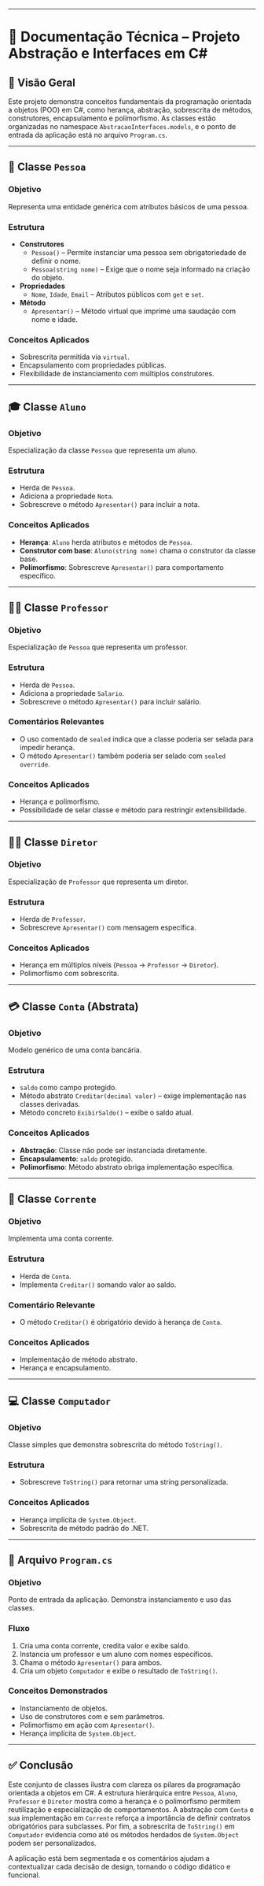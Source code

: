 
---

# 📘 Documentação Técnica – Projeto Abstração e Interfaces em C#

## 🧩 Visão Geral

Este projeto demonstra conceitos fundamentais da programação orientada a objetos (POO) em C#, como herança, abstração, sobrescrita de métodos, construtores, encapsulamento e polimorfismo. As classes estão organizadas no namespace `AbstracaoInterfaces.models`, e o ponto de entrada da aplicação está no arquivo `Program.cs`.

---

## 👤 Classe `Pessoa`

### Objetivo
Representa uma entidade genérica com atributos básicos de uma pessoa.

### Estrutura
- **Construtores**
  - `Pessoa()` – Permite instanciar uma pessoa sem obrigatoriedade de definir o nome.
  - `Pessoa(string nome)` – Exige que o nome seja informado na criação do objeto.
- **Propriedades**
  - `Nome`, `Idade`, `Email` – Atributos públicos com `get` e `set`.
- **Método**
  - `Apresentar()` – Método virtual que imprime uma saudação com nome e idade.

### Conceitos Aplicados
- Sobrescrita permitida via `virtual`.
- Encapsulamento com propriedades públicas.
- Flexibilidade de instanciamento com múltiplos construtores.

---

## 🎓 Classe `Aluno`

### Objetivo
Especialização da classe `Pessoa` que representa um aluno.

### Estrutura
- Herda de `Pessoa`.
- Adiciona a propriedade `Nota`.
- Sobrescreve o método `Apresentar()` para incluir a nota.

### Conceitos Aplicados
- **Herança**: `Aluno` herda atributos e métodos de `Pessoa`.
- **Construtor com base**: `Aluno(string nome)` chama o construtor da classe base.
- **Polimorfismo**: Sobrescreve `Apresentar()` para comportamento específico.

---

## 👨‍🏫 Classe `Professor`

### Objetivo
Especialização de `Pessoa` que representa um professor.

### Estrutura
- Herda de `Pessoa`.
- Adiciona a propriedade `Salario`.
- Sobrescreve o método `Apresentar()` para incluir salário.

### Comentários Relevantes
- O uso comentado de `sealed` indica que a classe poderia ser selada para impedir herança.
- O método `Apresentar()` também poderia ser selado com `sealed override`.

### Conceitos Aplicados
- Herança e polimorfismo.
- Possibilidade de selar classe e método para restringir extensibilidade.

---

## 🧑‍💼 Classe `Diretor`

### Objetivo
Especialização de `Professor` que representa um diretor.

### Estrutura
- Herda de `Professor`.
- Sobrescreve `Apresentar()` com mensagem específica.

### Conceitos Aplicados
- Herança em múltiplos níveis (`Pessoa` → `Professor` → `Diretor`).
- Polimorfismo com sobrescrita.

---

## 💳 Classe `Conta` (Abstrata)

### Objetivo
Modelo genérico de uma conta bancária.

### Estrutura
- `saldo` como campo protegido.
- Método abstrato `Creditar(decimal valor)` – exige implementação nas classes derivadas.
- Método concreto `ExibirSaldo()` – exibe o saldo atual.

### Conceitos Aplicados
- **Abstração**: Classe não pode ser instanciada diretamente.
- **Encapsulamento**: `saldo` protegido.
- **Polimorfismo**: Método abstrato obriga implementação específica.

---

## 🏦 Classe `Corrente`

### Objetivo
Implementa uma conta corrente.

### Estrutura
- Herda de `Conta`.
- Implementa `Creditar()` somando valor ao saldo.

### Comentário Relevante
- O método `Creditar()` é obrigatório devido à herança de `Conta`.

### Conceitos Aplicados
- Implementação de método abstrato.
- Herança e encapsulamento.

---

## 💻 Classe `Computador`

### Objetivo
Classe simples que demonstra sobrescrita do método `ToString()`.

### Estrutura
- Sobrescreve `ToString()` para retornar uma string personalizada.

### Conceitos Aplicados
- Herança implícita de `System.Object`.
- Sobrescrita de método padrão do .NET.

---

## 🧪 Arquivo `Program.cs`

### Objetivo
Ponto de entrada da aplicação. Demonstra instanciamento e uso das classes.

### Fluxo
1. Cria uma conta corrente, credita valor e exibe saldo.
2. Instancia um professor e um aluno com nomes específicos.
3. Chama o método `Apresentar()` para ambos.
4. Cria um objeto `Computador` e exibe o resultado de `ToString()`.

### Conceitos Demonstrados
- Instanciamento de objetos.
- Uso de construtores com e sem parâmetros.
- Polimorfismo em ação com `Apresentar()`.
- Herança implícita de `System.Object`.

---

## ✅ Conclusão

Este conjunto de classes ilustra com clareza os pilares da programação orientada a objetos em C#. A estrutura hierárquica entre `Pessoa`, `Aluno`, `Professor` e `Diretor` mostra como a herança e o polimorfismo permitem reutilização e especialização de comportamentos. A abstração com `Conta` e sua implementação em `Corrente` reforça a importância de definir contratos obrigatórios para subclasses. Por fim, a sobrescrita de `ToString()` em `Computador` evidencia como até os métodos herdados de `System.Object` podem ser personalizados.

A aplicação está bem segmentada e os comentários ajudam a contextualizar cada decisão de design, tornando o código didático e funcional.
